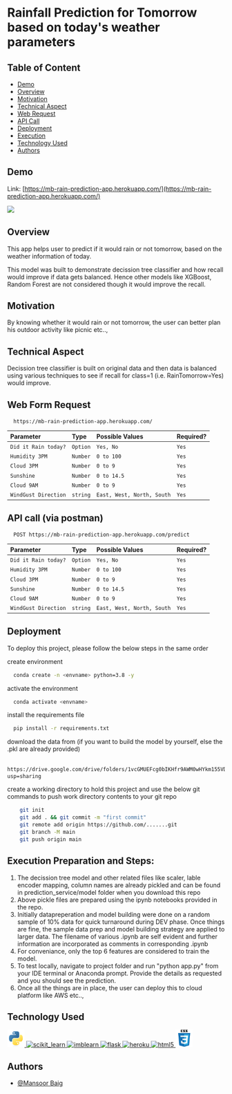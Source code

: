 
# Rainfall Prediction for Tomorrow based on today's weather parameters

## Table of Content
  * [Demo](#demo)
  * [Overview](#overview)
  * [Motivation](#motivation)
  * [Technical Aspect](#technical-aspect)
  * [Web Request](#web-form-request)
  * [API Call](#api-call-via-postman)
  * [Deployment](#deployment)
  * [Execution](#execution-preparation-and-steps)
  * [Technology Used](#technology-used)
  * [Authors](#authors)
  
## Demo
Link: [https://mb-rain-prediction-app.herokuapp.com/](https://mb-rain-prediction-app.herokuapp.com/)

[![](https://imgur.com/0t3Bco8)](https://mb-rain-prediction-app.herokuapp.com/)

## Overview
This app helps user to predict if it would rain or not tomorrow, based on the weather information of today. 

This model was built to demonstrate decission tree classifier and how recall would improve if data gets balanced. Hence other models like XGBoost, Random Forest are not considered though it would improve the recall. 

## Motivation
By knowing whether it would rain or not tomorrow, the user can better plan his outdoor activity like picnic etc..,

## Technical Aspect 
Decission tree classifier is built on original data and then data is balanced using various techniques to see if recall for class=1 (i.e. RainTomorrow=Yes) would improve.

## Web Form Request

```http
  https://mb-rain-prediction-app.herokuapp.com/
```

| Parameter | Type     | Possible Values  | Required?   |
| :-------- | :------- | :--------------- | ----------- |
| `Did it Rain today?` | `Option` |  `Yes, No` | `Yes` |
| `Humidity 3PM` | `Number` |  `0 to 100` | `Yes` |
| `Cloud 3PM` | `Number` |  `0 to 9` | `Yes` |
| `Sunshine` | `Number` |  `0 to 14.5` | `Yes` |
| `Cloud 9AM` | `Number` |  `0 to 9` | `Yes` |
| `WindGust Direction` | `string` | `East, West, North, South` |  `Yes` |

## API call (via postman)

```http
  POST https://mb-rain-prediction-app.herokuapp.com/predict
```

| Parameter | Type     | Possible Values  | Required?   |
| :-------- | :------- | :--------------- | ----------- |
| `Did it Rain today?` | `Option` |  `Yes, No` | `Yes` |
| `Humidity 3PM` | `Number` |  `0 to 100` | `Yes` |
| `Cloud 3PM` | `Number` |  `0 to 9` | `Yes` |
| `Sunshine` | `Number` |  `0 to 14.5` | `Yes` |
| `Cloud 9AM` | `Number` |  `0 to 9` | `Yes` |
| `WindGust Direction` | `string` | `East, West, North, South` |  `Yes` |

## Deployment

To deploy this project, please follow the below steps in the same order 

create environment

```bash
  conda create -n <envname> python=3.8 -y
```

activate the environment

```bash
  conda activate <envname>
```

install the requirements file

```bash
  pip install -r requirements.txt
```

download the data from (if you want to build the model by yourself, else the .pkl are already provided)

```http
  https://drive.google.com/drive/folders/1vcGMUEFcg0bIKHfr9AWM0wHYkm155VD3?usp=sharing
```

create a working directory to hold this project and use the below git commands 
to push work directory contents to your git repo

```bash
    git init
    git add . && git commit -m "first commit"
    git remote add origin https://github.com/.......git
    git branch -M main
    git push origin main
```


## Execution Preparation and Steps:
1. The decission tree model and other related files like scaler, lable encoder mapping, column 
names are already pickled and can be found in prediction_service/model folder when you download this repo
2. Above pickle files are prepared using the ipynb notebooks provided in the repo.
3. Initially datapreperation and model building were done on a random sample of 10% data for quick turnaround during DEV phase. Once things are fine, the sample data prep and model building strategy are applied to larger data. The filename of various .ipynb are self evident and further information are incorporated as comments in corresponding .ipynb
4. For conveniance, only the top 6 features are considered to train the model.
5. To test locally, navigate to project folder and run "python app.py" from your IDE terminal or Anaconda prompt. Provide the details as requested and you should see the prediction.
6. Once all the things are in place, the user can deploy this to cloud platform like AWS etc..,

## Technology Used
<p align="left">

<a href="https://www.python.org" target="_blank"> 
<img src="https://raw.githubusercontent.com/devicons/devicon/master/icons/python/python-original.svg" alt="python" 
width="40" height="40"/> </a>

<a href="https://scikit-learn.org/" target="_blank"> 
<img src="https://upload.wikimedia.org/wikipedia/commons/0/05/Scikit_learn_logo_small.svg" alt="scikit_learn" 
width="40" height="40"/> </a>

<a href="https://imbalanced-learn.org/stable/" target="_blank"> 
<img src="https://imgur.com/U43W65a" alt="imblearn" width="40" height="40"/> </a>

<a href="https://flask.palletsprojects.com/" target="_blank"> 
<img src="https://www.vectorlogo.zone/logos/pocoo_flask/pocoo_flask-icon.svg" alt="flask" width="40" height="40"/> </a>

<a href="https://heroku.com" target="_blank"> 
<img src="https://www.vectorlogo.zone/logos/heroku/heroku-icon.svg" alt="heroku" width="40" height="40"/> </a>

<a href="https://www.w3schools.com/html/" target="_blank"> 
<img src="https://www.vectorlogo.zone/logos/w3_html5/w3_html5-icon.svg" alt="html5" width="40" height="40"/> </a>

<a href="https://www.w3schools.com/css/" target="_blank"> 
<img src="https://raw.githubusercontent.com/devicons/devicon/master/icons/css3/css3-original-wordmark.svg" 
alt="css3" width="40" height="40"/> </a>

</p>


## Authors

- [@Mansoor Baig](https://github.com/MansoorAB)

  


  